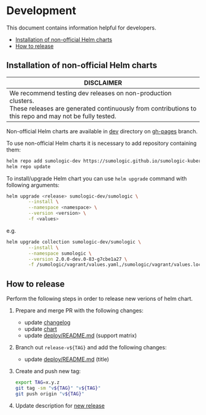 # Development

This document contains information helpful for developers.

- [Installation of non-official Helm charts](#installation-of-non-official-helm-charts)
- [How to release](#how-to-release)

## Installation of non-official Helm charts

| DISCLAIMER                                                                                                                                                                 |
|----------------------------------------------------------------------------------------------------------------------------------------------------------------------------|
| We recommend testing dev releases on non-production clusters. <br/> These releases are generated continuously from contributions to this repo and may not be fully tested. |

Non-official Helm charts are available in [dev] directory on [gh-pages] branch.

[dev]: https://github.com/SumoLogic/sumologic-kubernetes-collection/tree/gh-pages/dev
[gh-pages]: https://github.com/SumoLogic/sumologic-kubernetes-collection/tree/gh-pages

To use non-official Helm charts it is necessary to add repository containing them:

```bash
helm repo add sumologic-dev https://sumologic.github.io/sumologic-kubernetes-collection/dev
helm repo update
```

To install/upgrade Helm chart you can use `helm upgrade` command with following arguments:

```bash
helm upgrade <release> sumologic-dev/sumologic \
        --install \
        --namespace <namespace> \
        --version <version> \
        -f <values>
```

e.g.

```bash
helm upgrade collection sumologic-dev/sumologic \
        --install \
        --namespace sumologic \
        --version 2.0.0-dev.0-83-g7cbe1a27 \
        -f /sumologic/vagrant/values.yaml,/sumologic/vagrant/values.local.yaml
```

## How to release

Perform the following steps in order to release new verions of helm chart.

1. Prepare and merge PR with the following changes:

   - update [changelog][changelog]
   - update [chart][chart]
   - update [deploy/README.md][deploy] (support matrix)

1. Branch out `release-v${TAG}` and add the following changes:

   - update [deploy/README.md][deploy] (title)

1. Create and push new tag:

   ```bash
   export TAG=x.y.z
   git tag -sm "v${TAG}" "v${TAG}"
   git push origin "v${TAG}"
   ```

1. Update description for [new release][releases]

[deploy]: ../../deploy/README.md
[changelog]: ../../CHANGELOG.md#unreleased
[chart]: ../../deploy/helm/sumologic/Chart.yaml
[releases]: https://github.com/SumoLogic/sumologic-kubernetes-collection/releases
